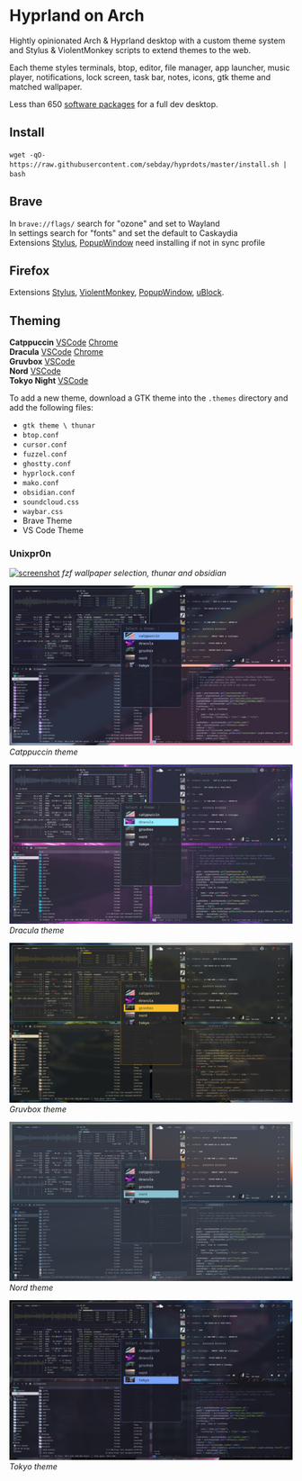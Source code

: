 # Hyprland on Arch

Hightly opinionated Arch & Hyprland desktop with a custom theme system and Stylus & ViolentMonkey scripts to extend themes to the web.

Each theme styles terminals, btop, editor, file manager, app launcher, music player, notifications, lock screen, task bar, notes, icons, gtk theme and matched wallpaper.

Less than 650 [software packages](https://raw.githubusercontent.com/sebday/hyprdots/refs/heads/master/packages.txt) for a full dev desktop.

## Install 

`wget -qO- https://raw.githubusercontent.com/sebday/hyprdots/master/install.sh | bash`

## Brave

In `brave://flags/` search for "ozone" and set to Wayland  
In settings search for "fonts" and set the default to Caskaydia  
Extensions [Stylus](https://chromewebstore.google.com/detail/stylus/clngdbkpkpeebahjckkjfobafhncgmne), 
[PopupWindow](https://chromewebstore.google.com/detail/popup-window/nnlippelgfbglbhiccffmnmlnhmbjjpe) need installing if not in sync profile

## Firefox

Extensions [Stylus](https://addons.mozilla.org/en-GB/firefox/addon/styl-us/),
[ViolentMonkey](https://addons.mozilla.org/en-US/firefox/addon/violentmonkey/), 
[PopupWindow](https://addons.mozilla.org/en-GB/firefox/addon/popup-window/), 
[uBlock](https://github.com/gorhill/uBlock#ublock-origin).

## Theming

**Catppuccin**
[VSCode](https://marketplace.visualstudio.com/items?itemName=Catppuccin.catppuccin-vsc)
[Chrome](https://chromewebstore.google.com/detail/catppuccin-chrome-theme-m/bkkmolkhemgaeaeggcmfbghljjjoofoh)  
**Dracula**
[VSCode](https://draculatheme.com/visual-studio-code)
[Chrome](https://chromewebstore.google.com/detail/dracula-chrome-theme/gfapcejdoghpoidkfodoiiffaaibpaem)  
**Gruvbox**
[VSCode](https://github.com/sainnhe/gruvbox-material-vscode)  
**Nord**
[VSCode](https://marketplace.visualstudio.com/items?itemName=arcticicestudio.nord-visual-studio-code)  
**Tokyo Night**
[VSCode](https://marketplace.visualstudio.com/items?itemName=enkia.tokyo-night)  

To add a new theme, download a GTK theme into the `.themes` directory and add the following files:

- `gtk theme \ thunar`
- `btop.conf`
- `cursor.conf`
- `fuzzel.conf`
- `ghostty.conf`
- `hyprlock.conf`
- `mako.conf`
- `obsidian.conf`
- `soundcloud.css`
- `waybar.css`
- Brave Theme
- VS Code Theme


### Unixpr0n

[![screenshot](https://raw.githubusercontent.com/sebday/hyprdots/refs/heads/master/.config/hypr/screens/hypr_dracula_screenshot1.png)](https://raw.githubusercontent.com/sebday/hyprdots/refs/heads/master/.config/hypr/screens/hypr_dracula_screenshot1.png)
*fzf wallpaper selection, thunar and obsidian*

[![screenshot](https://raw.githubusercontent.com/sebday/hyprdots/refs/heads/master/.config/hypr/screens/theme_catppuccin.png)](https://raw.githubusercontent.com/sebday/hyprdots/refs/heads/master/.config/hypr/screens/theme_catppuccin.png)
*Catppuccin theme*

[![screenshot](https://raw.githubusercontent.com/sebday/hyprdots/refs/heads/master/.config/hypr/screens/theme_dracula.png)](https://raw.githubusercontent.com/sebday/hyprdots/refs/heads/master/.config/hypr/screens/theme_dracula.png)
*Dracula theme*

[![screenshot](https://raw.githubusercontent.com/sebday/hyprdots/refs/heads/master/.config/hypr/screens/theme_gruvbox.png)](https://raw.githubusercontent.com/sebday/hyprdots/refs/heads/master/.config/hypr/screens/theme_gruvbox.png)
*Gruvbox theme*

[![screenshot](https://raw.githubusercontent.com/sebday/hyprdots/refs/heads/master/.config/hypr/screens/theme_nord.png)](https://raw.githubusercontent.com/sebday/hyprdots/refs/heads/master/.config/hypr/screens/theme_nord.png)
*Nord theme*

[![screenshot](https://raw.githubusercontent.com/sebday/hyprdots/refs/heads/master/.config/hypr/screens/theme_tokyo.png)](https://raw.githubusercontent.com/sebday/hyprdots/refs/heads/master/.config/hypr/screens/theme_tokyo.png)
*Tokyo theme*
